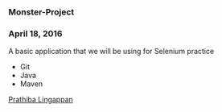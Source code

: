 ### Monster-Project

### April 18, 2016

A basic application that we will be using for Selenium practice

* Git
* Java
* Maven

[Prathiba Lingappan](http://sqasolution.com) 
